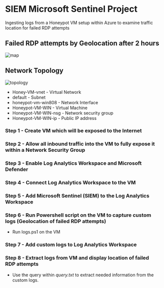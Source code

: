 # SIEM Microsoft Sentinel Project
Ingesting logs from a Honeypot VM setup within Azure to examine traffic location for failed RDP attempts

## Failed RDP attempts by Geolocation after 2 hours
![map](https://github.com/DRDohvaken/siem-azure-project/assets/8603276/fe3f5062-c547-479d-b181-d0a66596c3fe)

## Network Topology
![topology](https://github.com/DRDohvaken/siem-azure-project/assets/8603276/f6e9668c-88ae-4b9b-b2ba-691f10502226)

- Honey-VM-vnet - Virtual Network
- default - Subnet
- honeypot-vm-win808 - Network Interface
- Honeypot-VM-WIN - Virtual Machine
- Honeypot-VM-WIN-nsg - Network security group
- Honeypot-VM-WIN-ip - Public IP address

### Step 1 - Create VM which will be exposed to the Internet
### Step 2 - Allow all inbound traffic into the VM to fully expose it within a Network Security Group
### Step 3 - Enable Log Analytics Workspace and Microsoft Defender
### Step 4 - Connect Log Analytics Workspace to the VM
### Step 5 - Add Microsoft Sentinel (SIEM) to the Log Analytics Workspace
### Step 6 - Run Powershell script on the VM to capture custom logs (Geolocation of failed RDP attempts)
- Run logs.ps1 on the VM
### Step 7 - Add custom logs to Log Analytics Workspace
### Step 8 - Extract logs from VM and display location of failed RDP attempts
- Use the query within *query.txt* to extract needed information from the custom logs.
